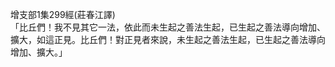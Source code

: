 增支部1集299經(莊春江譯)  
「比丘們！我不見其它一法，依此而未生起之善法生起，已生起之善法導向增加、擴大，如這正見。比丘們！對正見者來說，未生起之善法生起，已生起之善法導向增加、擴大。」  
  
  
